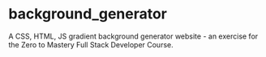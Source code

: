 # background_generator
A CSS, HTML, JS gradient background generator website - an exercise for the Zero to Mastery Full Stack Developer Course.
